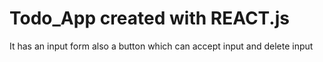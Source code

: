 # Todo_App created with REACT.js
It has an input form also a button which can accept input and delete input 
